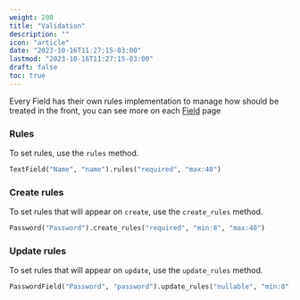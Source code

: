 ```yaml
---
weight: 200
title: "Validation"
description: ""
icon: "article"
date: "2023-10-16T11:27:15-03:00"
lastmod: "2023-10-16T11:27:15-03:00"
draft: false
toc: true
---
```


Every Field has their own rules implementation to manage how should be treated in the front, you can see more on each [Field](/docs/fields/field-types) page

### Rules

To set rules, use the `rules` method.

```python
TextField("Name", "name").rules("required", "max:40")
```

### Create rules

To set rules that will appear on `create`, use the `create_rules` method.

```python
Password("Password").create_rules("required", "min:8", "max:40")
```

### Update rules

To set rules that will appear on `update`, use the `update_rules` method.

```python
PasswordField("Password", "password").update_rules("nullable", "min:8", "max:40")
```